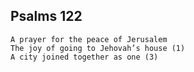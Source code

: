## Psalms 122

```
A prayer for the peace of Jerusalem
The joy of going to Jehovah’s house (1)
A city joined together as one (3)
```

